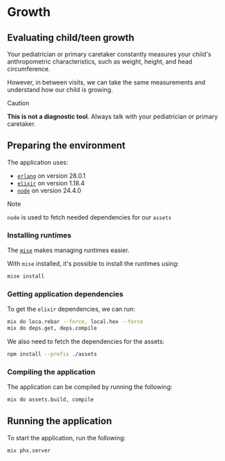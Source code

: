 # Growth

## Evaluating child/teen growth

Your pediatrician or primary caretaker constantly measures your child's anthropometric characteristics, such as weight, height, and head circumference.

However, in between visits, we can take the same measurements and understand how our child is growing.

> [!CAUTION]
> **This is not a diagnostic tool**. Always talk with your pediatrician or primary caretaker.

## Preparing the environment

The application uses:

* [`erlang`](https://www.erlang.org/) on version 28.0.1
* [`elixir`](https://elixir-lang.org/) on version 1.18.4
* [`node`](https://nodejs.org/en) on version 24.4.0

> [!NOTE]
> `node` is used to fetch needed dependencies for our `assets`

### Installing runtimes

The [`mise`](https://mise.jdx.dev) makes managing runtimes easier.

With `mise` installed, it's possible to install the runtimes using:

```bash
mise install
```

### Getting application dependencies

To get the `elixir` dependencies, we can run:

```bash
mix do loca.rebar --force, local.hex --force
mix do deps.get, deps.compile
```

We also need to fetch the dependencies for the assets:

```bash
npm install --prefix ./assets
```

### Compiling the application

The application can be compiled by running the following:

```bash
mix do assets.build, compile
```

## Running the application

To start the application, run the following:

```bash
mix phx.server
```

